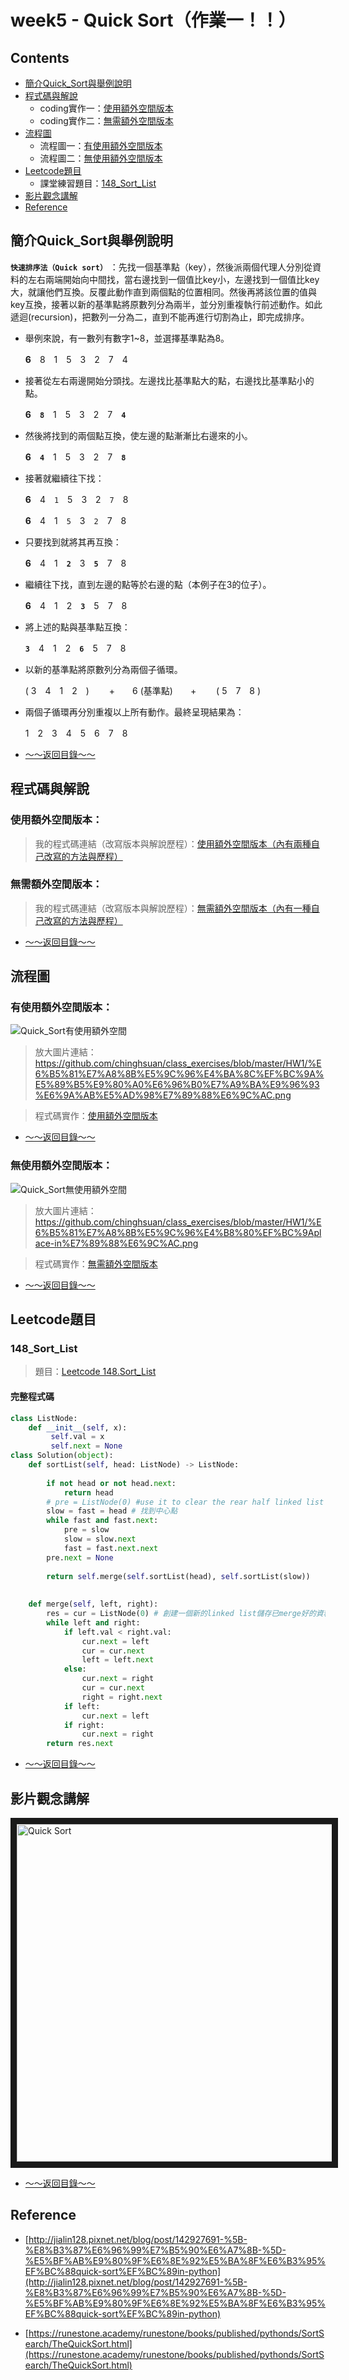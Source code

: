 # week5 - Quick Sort（作業一！！）

## Contents
* [簡介Quick_Sort與舉例說明](#簡介Quick_Sort與舉例說明)
* [程式碼與解說](#程式碼與解說)
  * coding實作一：[使用額外空間版本](#使用額外空間版本)
  * coding實作二：[無需額外空間版本](#無需額外空間版本)
* [流程圖](#流程圖)
  * 流程圖一：[有使用額外空間版本](#有使用額外空間版本)
  * 流程圖二：[無使用額外空間版本](#無使用額外空間版本)
* [Leetcode題目](#Leetcode題目)
  * 課堂練習題目：[148_Sort_List](#148_Sort_List)
* [影片觀念講解](#影片觀念講解)
* [Reference](#Reference)


## 簡介Quick_Sort與舉例說明
**`快速排序法（Quick sort）`** ：先找一個基準點（key），然後派兩個代理人分別從資料的左右兩端開始向中間找，當右邊找到一個值比key小，左邊找到一個值比key大，就讓他們互換。反覆此動作直到兩個點的位置相同。然後再將該位置的值與key互換，接著以新的基準點將原數列分為兩半，並分別重複執行前述動作。如此遞迴(recursion)，把數列一分為二，直到不能再進行切割為止，即完成排序。


* 舉例來說，有一數列有數字1~8，並選擇基準點為8。

   
   **6**　8　1　5　3　2　7　4


* 接著從左右兩邊開始分頭找。左邊找比基準點大的點，右邊找比基準點小的點。


   **6**　**`8`**　1　5　3　2　7　**`4`**


* 然後將找到的兩個點互換，使左邊的點漸漸比右邊來的小。


   **6**　**`4`**　1　5　3　2　7　**`8`**


* 接著就繼續往下找：


   **6**　4　`1`　5　3　2　`7`　8


   **6**　4　1　`5`　3　`2`　7　8


* 只要找到就將其再互換：


   **6**　4　1　**`2`**　3　**`5`**　7　8


* 繼續往下找，直到左邊的點等於右邊的點（本例子在3的位子）。


   **6**　4　1　2　**`3`**　5　7　8


* 將上述的點與基準點互換：

   **`3`**　4　1　2　**`6`**　5　7　8


* 以新的基準點將原數列分為兩個子循環。


   ( 3　4　1　2　) 　　+　　6 (基準點)　　+ 　　( 5　7　8 )


* 兩個子循環再分別重複以上所有動作。最終呈現結果為：


   1　2　3　4　5　6　7　8


* [～～返回目錄～～](#Contents)


## 程式碼與解說
### 使用額外空間版本：


> 我的程式碼連結（改寫版本與解說歷程）：[使用額外空間版本（內有兩種自己改寫的方法與歷程）](https://github.com/chinghsuan/class_exercises/blob/master/HW1/Quick_Sort_%E4%BD%BF%E7%94%A8%E9%A1%8D%E5%A4%96%E7%A9%BA%E9%96%93.ipynb)


### 無需額外空間版本：


> 我的程式碼連結（改寫版本與解說歷程）：[無需額外空間版本（內有一種自己改寫的方法與歷程）](https://github.com/chinghsuan/class_exercises/blob/master/HW1/Quick_Sort%E7%84%A1%E9%A1%8D%E5%A4%96%E7%A9%BA%E9%96%93.ipynb
)


* [～～返回目錄～～](#Contents)



## 流程圖
### 有使用額外空間版本：


![Quick_Sort有使用額外空間](https://github.com/chinghsuan/class_exercises/blob/master/HW1/%E6%B5%81%E7%A8%8B%E5%9C%96%E4%BA%8C%EF%BC%9A%E5%89%B5%E9%80%A0%E6%96%B0%E7%A9%BA%E9%96%93%E6%9A%AB%E5%AD%98%E7%89%88%E6%9C%AC.png "Quick_Sort有使用額外空間")
> 放大圖片連結：https://github.com/chinghsuan/class_exercises/blob/master/HW1/%E6%B5%81%E7%A8%8B%E5%9C%96%E4%BA%8C%EF%BC%9A%E5%89%B5%E9%80%A0%E6%96%B0%E7%A9%BA%E9%96%93%E6%9A%AB%E5%AD%98%E7%89%88%E6%9C%AC.png


> 程式碼實作：[使用額外空間版本](#使用額外空間版本)


* [～～返回目錄～～](#Contents)



### 無使用額外空間版本：


![Quick_Sort無使用額外空間](https://github.com/chinghsuan/class_exercises/blob/master/HW1/%E6%B5%81%E7%A8%8B%E5%9C%96%E4%B8%80%EF%BC%9Aplace-in%E7%89%88%E6%9C%AC.png "Quick_Sort無使用額外空間")
> 放大圖片連結：https://github.com/chinghsuan/class_exercises/blob/master/HW1/%E6%B5%81%E7%A8%8B%E5%9C%96%E4%B8%80%EF%BC%9Aplace-in%E7%89%88%E6%9C%AC.png


> 程式碼實作：[無需額外空間版本](#無需額外空間版本)


* [～～返回目錄～～](#Contents)


## Leetcode題目
### 148_Sort_List
> 題目：[Leetcode 148.Sort_List](https://leetcode.com/problems/sort-list/)


#### 完整程式碼
```python
class ListNode:
    def __init__(self, x):
         self.val = x
         self.next = None
class Solution(object):
    def sortList(self, head: ListNode) -> ListNode:
        
        if not head or not head.next:
            return head
        # pre = ListNode(0) #use it to clear the rear half linked list
        slow = fast = head # 找到中心點
        while fast and fast.next:
            pre = slow
            slow = slow.next
            fast = fast.next.next
        pre.next = None
        
        return self.merge(self.sortList(head), self.sortList(slow))
        
        
    def merge(self, left, right):
        res = cur = ListNode(0) # 創建一個新的linked list儲存已merge好的資料
        while left and right:
            if left.val < right.val:
                cur.next = left
                cur = cur.next
                left = left.next
            else:
                cur.next = right
                cur = cur.next
                right = right.next
            if left: 
                cur.next = left
            if right: 
                cur.next = right
        return res.next
```


* [～～返回目錄～～](#Contents)


## 影片觀念講解
   <a href="https://www.youtube.com/watch?v=0Ds3KqYeXzA
" target="_blank"><img src="http://img.youtube.com/vi/0Ds3KqYeXzA/0.jpg" 
alt="Quick Sort" width="720" height="540" border="10" /></a>


* [～～返回目錄～～](#Contents)


## Reference
* [http://jialin128.pixnet.net/blog/post/142927691-%5B-%E8%B3%87%E6%96%99%E7%B5%90%E6%A7%8B-%5D-%E5%BF%AB%E9%80%9F%E6%8E%92%E5%BA%8F%E6%B3%95%EF%BC%88quick-sort%EF%BC%89in-python](http://jialin128.pixnet.net/blog/post/142927691-%5B-%E8%B3%87%E6%96%99%E7%B5%90%E6%A7%8B-%5D-%E5%BF%AB%E9%80%9F%E6%8E%92%E5%BA%8F%E6%B3%95%EF%BC%88quick-sort%EF%BC%89in-python)	



* [https://runestone.academy/runestone/books/published/pythonds/SortSearch/TheQuickSort.html](https://runestone.academy/runestone/books/published/pythonds/SortSearch/TheQuickSort.html)


